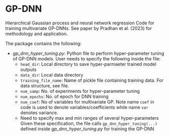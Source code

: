 # GP-DNN
Hierarchical Gaussian process and neural network regression
Code for training multivariate GP-DNNs. See paper by Pradhan et al. (2023) for methodology and application.

The package contains the following:
- *gp_dnn_hyper_tuning.py*: Python file to perform hyper-parameter tuning of GP-DNN models. User needs to specify the following inside the file:
  -  `head_dir`: Local directory to save hyper-parmaeter trained model outputs
  -  `data_dir`: Local data directory
  -  `training_file_name`: Name of pickle file containing training data. For data structure, see file.
  -  `num_samp`: No. of experiments for hyper-parameter tuning
  -  `num_epochs`:  No. of epoch for DNN training
  -  `num_coef`: No of variables for multivariate GP. Note name `coef` in code is used to denote variables/coefficients while name `var` denotes variance.
  -  Need to specify max and min ranges of several hyper-parameters
  Given these specification, the file calls `gp_dnn_hyper_tuning(...)` defined inside *gp_dnn_hyper_tuning.py* for training the GP-DNN 
